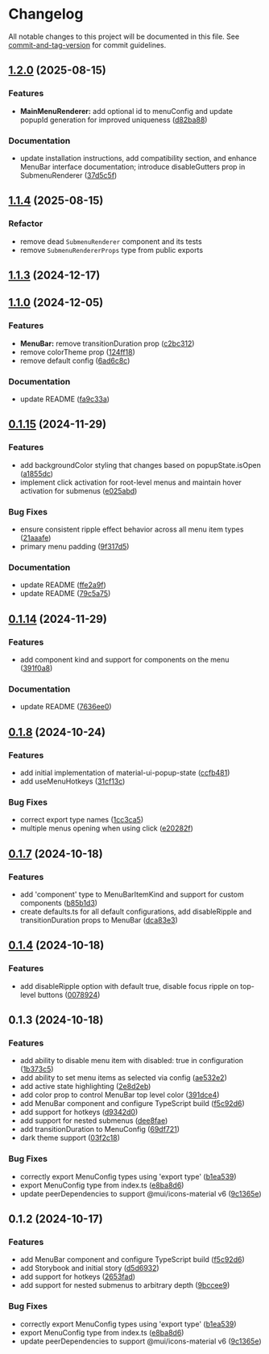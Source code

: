 # Changelog

All notable changes to this project will be documented in this file. See [commit-and-tag-version](https://github.com/absolute-version/commit-and-tag-version) for commit guidelines.

## [1.2.0](https://github.com/keithwalsh/mui-menubar/compare/v1.1.4...v1.2.0) (2025-08-15)


### Features

* **MainMenuRenderer:** add optional id to menuConfig and update popupId generation for improved uniqueness ([d82ba88](https://github.com/keithwalsh/mui-menubar/commit/d82ba88fec337417d832e2cddb9f207beb689139))


### Documentation

* update installation instructions, add compatibility section, and enhance MenuBar interface documentation; introduce disableGutters prop in SubmenuRenderer ([37d5c5f](https://github.com/keithwalsh/mui-menubar/commit/37d5c5fb9125ddb95b321005fbd1aa7545d18442))

## [1.1.4](https://github.com/keithwalsh/mui-menubar/compare/v1.1.3...v1.1.4) (2025-08-15)

### Refactor

- remove dead `SubmenuRenderer` component and its tests
- remove `SubmenuRendererProps` type from public exports

## [1.1.3](https://github.com/keithwalsh/mui-menubar/compare/v1.1.2...v1.1.3) (2024-12-17)

## [1.1.0](https://github.com/keithwalsh/mui-menubar/compare/v0.1.15...v1.1.0) (2024-12-05)


### Features

* **MenuBar:** remove transitionDuration prop ([c2bc312](https://github.com/keithwalsh/mui-menubar/commit/c2bc312d39bdaf1822192152da53f5f7b6d2d711))
* remove colorTheme prop ([124ff18](https://github.com/keithwalsh/mui-menubar/commit/124ff18ff83e8652b9b53937b8cdb9abe70bad17))
* remove default config ([6ad6c8c](https://github.com/keithwalsh/mui-menubar/commit/6ad6c8c3fcfcbe8027dd545a4142c867da8eb381))


### Documentation

* update README ([fa9c33a](https://github.com/keithwalsh/mui-menubar/commit/fa9c33a57de581fc584c5b000df3bf215b7bf641))

## [0.1.15](https://github.com/keithwalsh/mui-menubar/compare/v0.1.14...v0.1.15) (2024-11-29)


### Features

* add backgroundColor styling that changes based on popupState.isOpen ([a1855dc](https://github.com/keithwalsh/mui-menubar/commit/a1855dcb979e8e2ee740a3198ea1df013f7517b9))
* implement click activation for root-level menus and maintain hover activation for submenus ([e025abd](https://github.com/keithwalsh/mui-menubar/commit/e025abd9642345c8bb85e6c57700053fea67896d))


### Bug Fixes

* ensure consistent ripple effect behavior across all menu item types ([21aaafe](https://github.com/keithwalsh/mui-menubar/commit/21aaafe6601c73a80ff34dd94acd438d035a6dbe))
* primary menu padding ([9f317d5](https://github.com/keithwalsh/mui-menubar/commit/9f317d51de61985cabd483f807b2960352811fef))


### Documentation

* update README ([ffe2a9f](https://github.com/keithwalsh/mui-menubar/commit/ffe2a9f35e45b8f05294c781a7e0ad52059ef8e2))
* update README ([79c5a75](https://github.com/keithwalsh/mui-menubar/commit/79c5a7509f118f576046e276a9b8585ef219e2fb))

## [0.1.14](https://github.com/keithwalsh/mui-menubar/compare/v0.1.8...v0.1.14) (2024-11-29)


### Features

* add component kind and support for components on the menu ([391f0a8](https://github.com/keithwalsh/mui-menubar/commit/391f0a8541784bf0f87b5992024a42dd48408148))


### Documentation

* update README ([7636ee0](https://github.com/keithwalsh/mui-menubar/commit/7636ee0d035c0e9e96ce0a8a6c70aeef4e6686d5))

## [0.1.8](https://github.com/keithwalsh/mui-menubar/compare/v0.1.7...v0.1.8) (2024-10-24)


### Features

* add initial implementation of material-ui-popup-state ([ccfb481](https://github.com/keithwalsh/mui-menubar/commit/ccfb481c102f1e39cf4f9c20ab137ee1bc0d7b73))
* add useMenuHotkeys ([31cf13c](https://github.com/keithwalsh/mui-menubar/commit/31cf13c7be229686e8d3637941010c11fc8208ba))


### Bug Fixes

* correct export type names ([1cc3ca5](https://github.com/keithwalsh/mui-menubar/commit/1cc3ca5f6e642cd6e554fc929dee08cc5ea89495))
* multiple menus opening when using click ([e20282f](https://github.com/keithwalsh/mui-menubar/commit/e20282fdc25ce5f34ad789d7a12306a1ff4e6ca3))

## [0.1.7](https://github.com/keithwalsh/mui-menubar/compare/v0.1.4...v0.1.7) (2024-10-18)


### Features

* add 'component' type to MenuBarItemKind and support for custom components ([b85b1d3](https://github.com/keithwalsh/mui-menubar/commit/b85b1d3d95ebf7360bbdcb4dc2c44e5f36ac69bc))
* create defaults.ts for all default configurations, add disableRipple and transitionDuration props to MenuBar ([dca83e3](https://github.com/keithwalsh/mui-menubar/commit/dca83e36a81e6c2b6827f4350fca2f73cd8a8e37))

## [0.1.4](https://github.com/keithwalsh/mui-menubar/compare/v0.1.3...v0.1.4) (2024-10-18)


### Features

* add disableRipple option with default true, disable focus ripple on top-level buttons ([0078924](https://github.com/keithwalsh/mui-menubar/commit/00789247a13fcb9dc960a59103fdbe0e663f1d98))

## 0.1.3 (2024-10-18)


### Features

* add ability to disable menu item with disabled: true in configuration ([1b373c5](https://github.com/keithwalsh/mui-menubar/commit/1b373c5439bd072f8b140569fbd822ae1883d1b2))
* add ability to set menu items as selected via config ([ae532e2](https://github.com/keithwalsh/mui-menubar/commit/ae532e2f3a8aae7e9293d8f81485440edc0b3325))
* add active state highlighting ([2e8d2eb](https://github.com/keithwalsh/mui-menubar/commit/2e8d2eba80427d77f69167aa4460525d7501b1c2))
* add color prop to control MenuBar top level color ([391dce4](https://github.com/keithwalsh/mui-menubar/commit/391dce4fa62c66ca73238cd6b8e5ef947ae8d00d))
* add MenuBar component and configure TypeScript build ([f5c92d6](https://github.com/keithwalsh/mui-menubar/commit/f5c92d6de821e17c6039838dba53a50be741a3eb))
* add support for hotkeys ([d9342d0](https://github.com/keithwalsh/mui-menubar/commit/d9342d0d417d3d9a51ba7b4b85471353b7dd568c))
* add support for nested submenus ([dee8fae](https://github.com/keithwalsh/mui-menubar/commit/dee8fae5d2c057f85c10a3c0a42edf9e7b990ac8))
* add transitionDuration to MenuConfig ([69df721](https://github.com/keithwalsh/mui-menubar/commit/69df72168eb5a32b5c1b70889f0520894d367e8c))
* dark theme support ([03f2c18](https://github.com/keithwalsh/mui-menubar/commit/03f2c1838a2fc6f0f1ee09977ad5c64356f7be37))


### Bug Fixes

* correctly export MenuConfig types using 'export type' ([b1ea539](https://github.com/keithwalsh/mui-menubar/commit/b1ea53950208480252ec2faa6a05378588657af0))
* export MenuConfig type from index.ts ([e8ba8d6](https://github.com/keithwalsh/mui-menubar/commit/e8ba8d6252906550115438842be075fb5a17d695))
* update peerDependencies to support @mui/icons-material v6 ([9c1365e](https://github.com/keithwalsh/mui-menubar/commit/9c1365e31fdb161c0a158172590a56f6f59f502a))

## 0.1.2 (2024-10-17)


### Features

* add MenuBar component and configure TypeScript build ([f5c92d6](https://github.com/keithwalsh/mui-menubar/commit/f5c92d6de821e17c6039838dba53a50be741a3eb))
* add Storybook and initial story ([d5d6932](https://github.com/keithwalsh/mui-menubar/commit/d5d69326f517d7c794683dd183b24920abc221ed))
* add support for hotkeys ([2653fad](https://github.com/keithwalsh/mui-menubar/commit/2653fad5c69f406a4fbb4ac9b38b51b3d187191c))
* add support for nested submenus to arbitrary depth ([9bccee9](https://github.com/keithwalsh/mui-menubar/commit/9bccee95417fadcc0ee9c2badf61a59904e6beb9))


### Bug Fixes

* correctly export MenuConfig types using 'export type' ([b1ea539](https://github.com/keithwalsh/mui-menubar/commit/b1ea53950208480252ec2faa6a05378588657af0))
* export MenuConfig type from index.ts ([e8ba8d6](https://github.com/keithwalsh/mui-menubar/commit/e8ba8d6252906550115438842be075fb5a17d695))
* update peerDependencies to support @mui/icons-material v6 ([9c1365e](https://github.com/keithwalsh/mui-menubar/commit/9c1365e31fdb161c0a158172590a56f6f59f502a))
